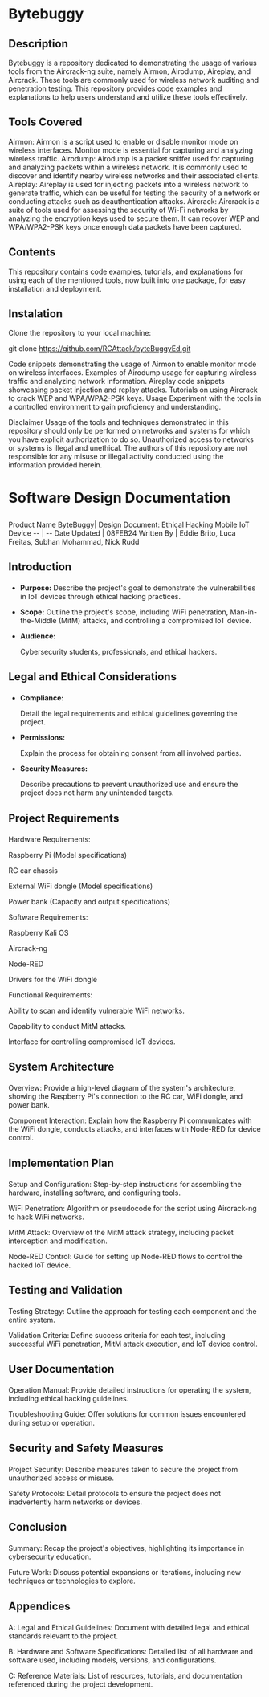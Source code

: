 # Bytebuggy
## Description
Bytebuggy is a repository dedicated to demonstrating the usage of various tools from the Aircrack-ng suite, namely Airmon, Airodump, Aireplay, and Aircrack. These tools are commonly used for wireless network auditing and penetration testing. This repository provides code examples and explanations to help users understand and utilize these tools effectively.

## Tools Covered
Airmon: Airmon is a script used to enable or disable monitor mode on wireless interfaces. Monitor mode is essential for capturing and analyzing wireless traffic.
Airodump: Airodump is a packet sniffer used for capturing and analyzing packets within a wireless network. It is commonly used to discover and identify nearby wireless networks and their associated clients.
Aireplay: Aireplay is used for injecting packets into a wireless network to generate traffic, which can be useful for testing the security of a network or conducting attacks such as deauthentication attacks.
Aircrack: Aircrack is a suite of tools used for assessing the security of Wi-Fi networks by analyzing the encryption keys used to secure them. It can recover WEP and WPA/WPA2-PSK keys once enough data packets have been captured.
## Contents
This repository contains code examples, tutorials, and explanations for using each of the mentioned tools, now built into one package, for easy installation and deployment.

## Instalation

Clone the repository to your local machine:

git clone https://github.com/RCAttack/byteBuggyEd.git

Code snippets demonstrating the usage of Airmon to enable monitor mode on wireless interfaces.
Examples of Airodump usage for capturing wireless traffic and analyzing network information.
Aireplay code snippets showcasing packet injection and replay attacks.
Tutorials on using Aircrack to crack WEP and WPA/WPA2-PSK keys.
Usage
Experiment with the tools in a controlled environment to gain proficiency and understanding.


Disclaimer
Usage of the tools and techniques demonstrated in this repository should only be performed on networks and systems for which you have explicit authorization to do so. Unauthorized access to networks or systems is illegal and unethical. The authors of this repository are not responsible for any misuse or illegal activity conducted using the information provided herein.


<div class="block block-h1" data-pm-slice="1 1 []"><div class="block-tool-drag" draggable="true"></div><div class="block-content"><h1 data-id="829876b9-dbda-45a3-9944-dab849431a4f"><strong>

Software Design Documentation

</strong></h1></div></div><div class="block block-table"><div class="block-tool-drag" draggable="true"></div><div class="block-content">
Product Name ByteBuggy| Design Document: Ethical Hacking Mobile IoT Device
-- | --
Date Updated | 08FEB24
Written By | Eddie Brito, Luca Freitas, Subhan Mohammad, Nick Rudd

</div></div><div class="block block-h2"><div class="block-tool-drag" draggable="true"></div><div class="block-content"><h2 data-id="59b1247a-655b-48d6-b5d7-74ff1de95865"><strong>

Introduction

</strong></h2></div></div><div class="block block-ul"><div class="block-tool-drag" draggable="true"></div><div class="block-content"><ul><li><div class="block block-p"><div class="block-tool-drag" draggable="true"></div><div class="block-content"><p><strong>

Purpose:</strong> Describe the project's goal to demonstrate the vulnerabilities in IoT devices through ethical hacking practices.

</p></div></div></li><li><div class="block block-p"><div class="block-tool-drag" draggable="true"></div><div class="block-content"><p><strong>

Scope:</strong> Outline the project's scope, including WiFi penetration, Man-in-the-Middle (MitM) attacks, and controlling a compromised IoT device.

</p></div></div></li><li><div class="block block-p"><div class="block-tool-drag" draggable="true"></div><div class="block-content"><p><strong>

Audience:

</strong> 

Cybersecurity students, professionals, and ethical hackers.

</p></div></div></li></ul></div></div><div class="block block-h2"><div class="block-tool-drag" draggable="true"></div><div class="block-content"><h2 data-id="d6d78350-c699-4828-8b2b-af56ec11dde2"><strong>

Legal and Ethical Considerations

</strong></h2></div></div><div class="block block-ul"><div class="block-tool-drag" draggable="true"></div><div class="block-content"><ul><li><div class="block block-p"><div class="block-tool-drag" draggable="true"></div><div class="block-content"><p><strong>

Compliance:

</strong> 

Detail the legal requirements and ethical guidelines governing the project.

</p></div></div></li><li><div class="block block-p"><div class="block-tool-drag" draggable="true"></div><div class="block-content"><p><strong>

Permissions:

</strong> 

Explain the process for obtaining consent from all involved parties.

</p></div></div></li><li><div class="block block-p"><div class="block-tool-drag" draggable="true"></div><div class="block-content"><p><strong>

Security Measures:

</strong> 

Describe precautions to prevent unauthorized use and ensure the project does not harm any unintended targets.

</p></div></div></li></ul></div></div><div class="block block-h2"><div class="block-tool-drag" draggable="true"></div><div class="block-content"><h2 data-id="d70285a6-9792-40dd-9e71-264f70edbfa0"><strong>

Project Requirements

</strong></h2></div></div><div class="block block-p"><div class="block-tool-drag" draggable="true"></div><div class="block-content"><p>    

Hardware Requirements:

</p></div></div><div class="block block-p"><div class="block-tool-drag" draggable="true"></div><div class="block-content"><p>        

Raspberry Pi (Model specifications)

</p></div></div><div class="block block-p"><div class="block-tool-drag" draggable="true"></div><div class="block-content"><p>        

RC car chassis

</p></div></div><div class="block block-p"><div class="block-tool-drag" draggable="true"></div><div class="block-content"><p>        

External WiFi dongle (Model specifications)

</p></div></div><div class="block block-p"><div class="block-tool-drag" draggable="true"></div><div class="block-content"><p>        

Power bank (Capacity and output specifications)

</p></div></div><div class="block block-p"><div class="block-tool-drag" draggable="true"></div><div class="block-content"><p>    

Software Requirements:

</p></div></div><div class="block block-p"><div class="block-tool-drag" draggable="true"></div><div class="block-content"><p>        

Raspberry Kali OS

</p></div></div><div class="block block-p"><div class="block-tool-drag" draggable="true"></div><div class="block-content"><p>        

Aircrack-ng

</p></div></div><div class="block block-p"><div class="block-tool-drag" draggable="true"></div><div class="block-content"><p>        

Node-RED

</p></div></div><div class="block block-p"><div class="block-tool-drag" draggable="true"></div><div class="block-content"><p>        

Drivers for the WiFi dongle

</p></div></div><div class="block block-p"><div class="block-tool-drag" draggable="true"></div><div class="block-content"><p>    

Functional Requirements:

</p></div></div><div class="block block-p"><div class="block-tool-drag" draggable="true"></div><div class="block-content"><p>        

Ability to scan and identify vulnerable WiFi networks.

</p></div></div><div class="block block-p"><div class="block-tool-drag" draggable="true"></div><div class="block-content"><p>        

Capability to conduct MitM attacks.

</p></div></div><div class="block block-p"><div class="block-tool-drag" draggable="true"></div><div class="block-content"><p>        

Interface for controlling compromised IoT devices.

</p></div></div><div class="block block-h2"><div class="block-tool-drag" draggable="true"></div><div class="block-content"><h2 data-id="8ddbe445-119f-4963-8977-380a2953e49e"><strong>

System Architecture

</strong></h2></div></div><div class="block block-p"><div class="block-tool-drag" draggable="true"></div><div class="block-content"><p>    

Overview: Provide a high-level diagram of the system's architecture, showing the Raspberry Pi's connection to the RC car, WiFi dongle, and power bank.

</p></div></div><div class="block block-p"><div class="block-tool-drag" draggable="true"></div><div class="block-content"><p>    

Component Interaction: Explain how the Raspberry Pi communicates with the WiFi dongle, conducts attacks, and interfaces with Node-RED for device control.

</p></div></div><div class="block block-h2"><div class="block-tool-drag" draggable="true"></div><div class="block-content"><h2 data-id="555cab68-82b9-4acf-9c35-8a8d19579543"><strong>

Implementation Plan

</strong></h2></div></div><div class="block block-p"><div class="block-tool-drag" draggable="true"></div><div class="block-content"><p>    

Setup and Configuration: Step-by-step instructions for assembling the hardware, installing software, and configuring tools.

</p></div></div><div class="block block-p"><div class="block-tool-drag" draggable="true"></div><div class="block-content"><p>    

WiFi Penetration: Algorithm or pseudocode for the script using Aircrack-ng to hack WiFi networks.

</p></div></div><div class="block block-p"><div class="block-tool-drag" draggable="true"></div><div class="block-content"><p>    

MitM Attack: Overview of the MitM attack strategy, including packet interception and modification.

</p></div></div><div class="block block-p"><div class="block-tool-drag" draggable="true"></div><div class="block-content"><p>    

Node-RED Control: Guide for setting up Node-RED flows to control the hacked IoT device.

</p></div></div><div class="block block-h2"><div class="block-tool-drag" draggable="true"></div><div class="block-content"><h2 data-id="cd2fc3c8-c651-4a50-92fb-5f4b50a5211d"><strong>

Testing and Validation

</strong></h2></div></div><div class="block block-p"><div class="block-tool-drag" draggable="true"></div><div class="block-content"><p>    

Testing Strategy: Outline the approach for testing each component and the entire system.

</p></div></div><div class="block block-p"><div class="block-tool-drag" draggable="true"></div><div class="block-content"><p>    

Validation Criteria: Define success criteria for each test, including successful WiFi penetration, MitM attack execution, and IoT device control.

</p></div></div><div class="block block-h2"><div class="block-tool-drag" draggable="true"></div><div class="block-content"><h2 data-id="7f8c1d21-5368-47dd-b60b-b00e9cee315a"><strong>

User Documentation

</strong></h2></div></div><div class="block block-p"><div class="block-tool-drag" draggable="true"></div><div class="block-content"><p>    

Operation Manual: Provide detailed instructions for operating the system, including ethical hacking guidelines.

</p></div></div><div class="block block-p"><div class="block-tool-drag" draggable="true"></div><div class="block-content"><p>    

Troubleshooting Guide: Offer solutions for common issues encountered during setup or operation.

</p></div></div><div class="block block-h2"><div class="block-tool-drag" draggable="true"></div><div class="block-content"><h2 data-id="7b621396-cbf3-4608-8932-d57433614e1c"><strong>

Security and Safety Measures

</strong></h2></div></div><div class="block block-p"><div class="block-tool-drag" draggable="true"></div><div class="block-content"><p>    

Project Security: Describe measures taken to secure the project from unauthorized access or misuse.

</p></div></div><div class="block block-p"><div class="block-tool-drag" draggable="true"></div><div class="block-content"><p>    

Safety Protocols: Detail protocols to ensure the project does not inadvertently harm networks or devices.

</p></div></div><div class="block block-h2"><div class="block-tool-drag" draggable="true"></div><div class="block-content"><h2 data-id="5b16fdf2-694e-4c01-8ad9-9a3919e55dec"><strong>

Conclusion

</strong></h2></div></div><div class="block block-p"><div class="block-tool-drag" draggable="true"></div><div class="block-content"><p>    

Summary: Recap the project's objectives, highlighting its importance in cybersecurity education.

</p></div></div><div class="block block-p"><div class="block-tool-drag" draggable="true"></div><div class="block-content"><p>    

Future Work: Discuss potential expansions or iterations, including new techniques or technologies to explore.

</p></div></div><div class="block block-h2"><div class="block-tool-drag" draggable="true"></div><div class="block-content"><h2 data-id="070f164f-5982-4862-9435-78c0b2b8a212"><strong>

Appendices

</strong></h2></div></div><div class="block block-p"><div class="block-tool-drag" draggable="true"></div><div class="block-content"><p>    

A: Legal and Ethical Guidelines: Document with detailed legal and ethical standards relevant to the project.

</p></div></div><div class="block block-p"><div class="block-tool-drag" draggable="true"></div><div class="block-content"><p>    

B: Hardware and Software Specifications: Detailed list of all hardware and software used, including models, versions, and configurations.

</p></div></div><div class="block block-p"><div class="block-tool-drag" draggable="true"></div><div class="block-content"><p>    

C: Reference Materials: List of resources, tutorials, and documentation referenced during the project development.

</p></div></div><div class="block block-p"><div class="block-tool-drag" draggable="true"></div><div class="block-content"><p></p></div></div>
